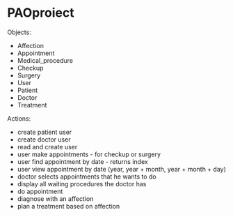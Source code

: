 # PAOproiect
Objects:
- Affection
- Appointment
- Medical_procedure
- Checkup
- Surgery
- User
- Patient
- Doctor
- Treatment


Actions:
- create patient user
- create doctor user
- read and create user
- user make appointments - for checkup or surgery
- user find appointment by date - returns index
- user view appointment by date (year, year + month, year + month + day)
- doctor selects appointments that he wants to do
- display all waiting procedures the doctor has
- do appointment
- diagnose with an affection 
- plan a treatment based on affection
